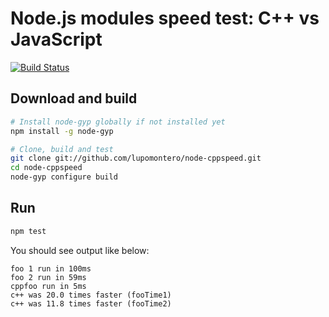 # Node.js modules speed test: C++ vs JavaScript

[![Build Status](https://travis-ci.org/lupomontero/node-cppspeed.svg?branch=master)](https://travis-ci.org/lupomontero/node-cppspeed)

## Download and build

```sh
# Install node-gyp globally if not installed yet
npm install -g node-gyp

# Clone, build and test
git clone git://github.com/lupomontero/node-cppspeed.git
cd node-cppspeed
node-gyp configure build
```

## Run

```sh
npm test
```

You should see output like below:

```
foo 1 run in 100ms
foo 2 run in 59ms
cppfoo run in 5ms
c++ was 20.0 times faster (fooTime1)
c++ was 11.8 times faster (fooTime2)
```
